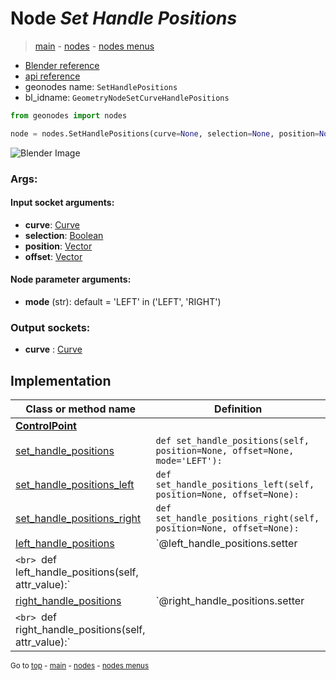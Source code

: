 # Node *Set Handle Positions*

> [main](../index.md) - [nodes](nodes.md) - [nodes menus](nodes_menus.md)

- [Blender reference](https://docs.blender.org/manual/en/latest/modeling/geometry_nodes/curve/set_handle_positions.html)
- [api reference](https://docs.blender.org/api/current/bpy.types.GeometryNodeSetCurveHandlePositions.html)
- geonodes name: `SetHandlePositions`
- bl_idname: `GeometryNodeSetCurveHandlePositions`

```python
from geonodes import nodes

node = nodes.SetHandlePositions(curve=None, selection=None, position=None, offset=None, mode='LEFT')
```

![Blender Image](https://docs.blender.org/manual/en/latest/_images/node-types_GeometryNodeSetCurveHandlePositions.webp)

### Args:

#### Input socket arguments:

- **curve**: [Curve](Curve.md)
- **selection**: [Boolean](Boolean.md)
- **position**: [Vector](Vector.md)
- **offset**: [Vector](Vector.md)

#### Node parameter arguments:

- **mode** (str): default = 'LEFT' in ('LEFT', 'RIGHT')

### Output sockets:

- **curve** : [Curve](Curve.md)

## Implementation

| Class or method name | Definition |
|----------------------|------------|
| **[ControlPoint](ControlPoint.md)** |
| [set_handle_positions](ControlPoint.md#set_handle_positions) | `def set_handle_positions(self, position=None, offset=None, mode='LEFT'):` |
| [set_handle_positions_left](ControlPoint.md#set_handle_positions_left) | `def set_handle_positions_left(self, position=None, offset=None):` |
| [set_handle_positions_right](ControlPoint.md#set_handle_positions_right) | `def set_handle_positions_right(self, position=None, offset=None):` |
| [left_handle_positions](ControlPoint.md#left_handle_positions) | `@left_handle_positions.setter
`<br> `def left_handle_positions(self, attr_value):` |
| [right_handle_positions](ControlPoint.md#right_handle_positions) | `@right_handle_positions.setter
`<br> `def right_handle_positions(self, attr_value):` |

<sub>Go to [top](#node-Set-Handle-Positions) - [main](../index.md) - [nodes](nodes.md) - [nodes menus](nodes_menus.md)</sub>

